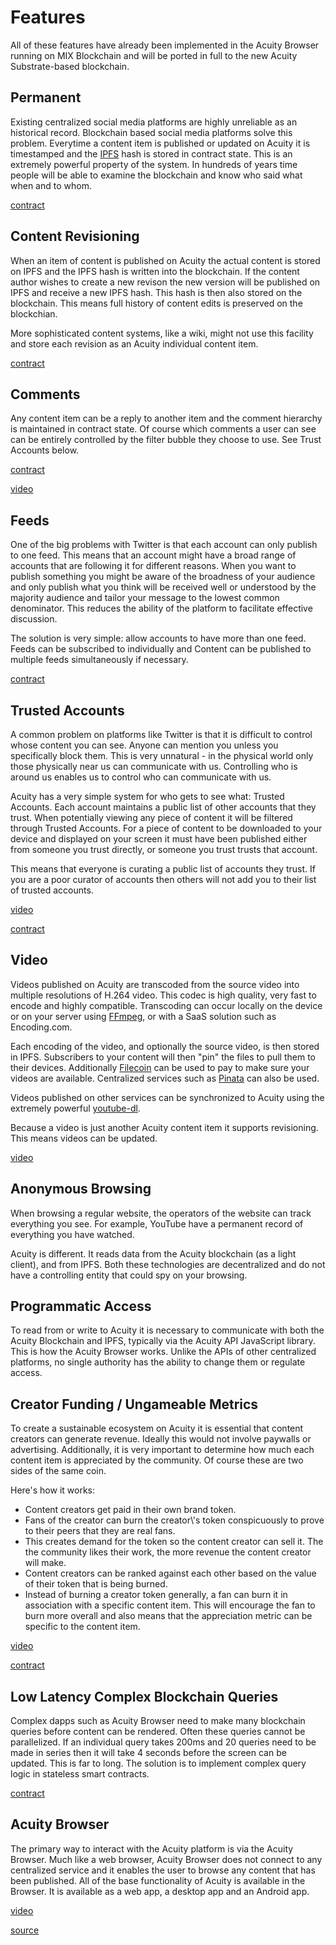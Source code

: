 # Features

All of these features have already been implemented in the Acuity Browser running on MIX Blockchain and will be ported in full to the new Acuity Substrate-based blockchain.

## Permanent

Existing centralized social media platforms are highly unreliable as an historical record. Blockchain based social media platforms solve this problem. Everytime a content item is published or updated on Acuity it is timestamped and the <a target="_blank" href="https://ipfs.io/">IPFS</a> hash is stored in contract state. This is an extremely powerful property of the system. In hundreds of years time people will be able to examine the blockchain and know who said what when and to whom.

[contract](https://github.com/acuity-social/acuity-contracts/blob/master/src/mix-item-store/MixItemStoreIpfsSha256.sol)

## Content Revisioning

When an item of content is published on Acuity the actual content is stored on IPFS and the IPFS hash is written into the blockchain. If the content author wishes to create a new revison the new version will be published on IPFS and receive a new IPFS hash. This hash is then also stored on the blockchain. This means full history of content edits is preserved on the blockchian.

More sophisticated content systems, like a wiki, might not use this facility and store each revision as an Acuity individual content item.

[contract](https://github.com/acuity-social/acuity-contracts/blob/master/src/mix-item-store/MixItemStoreIpfsSha256.sol)

## Comments

Any content item can be a reply to another item and the comment hierarchy is maintained in contract state. Of course which comments a user can see can be entirely controlled by the filter bubble they choose to use. See Trust Accounts below.

[contract](https://github.com/acuity-social/acuity-contracts/blob/master/src/mix-item-dag/MixItemDagOneParent.sol)

[video](https://www.youtube.com/watch?v=WdkBjd2bPBY)

## Feeds

One of the big problems with Twitter is that each account can only publish to one feed. This means that an account might have a broad range of accounts that are following it for different reasons. When you want to publish something you might be aware of the broadness of your audience and only publish what you think will be received well or understood by the majority audience and tailor your message to the lowest common denominator. This reduces the ability of the platform to facilitate effective discussion.

The solution is very simple: allow accounts to have more than one feed. Feeds can be subscribed to individually and Content can be published to multiple feeds simultaneously if necessary.

[contract](https://github.com/acuity-social/acuity-contracts/blob/master/src/mix-item-dag/MixItemDagOnlyOwner.sol)

## Trusted Accounts

A common problem on platforms like Twitter is that it is difficult to control whose content you can see. Anyone can mention you unless you specifically block them. This is very unnatural - in the physical world only those physically near us can communicate with us. Controlling who is around us enables us to control who can communicate with us.

Acuity has a very simple system for who gets to see what: Trusted Accounts. Each account maintains a public list of other accounts that they trust. When potentially viewing any piece of content it will be filtered through Trusted Accounts. For a piece of content to be downloaded to your device and displayed on your screen it must have been published either from someone you trust directly, or someone you trust trusts that account.

This means that everyone is curating a public list of accounts they trust. If you are a poor curator of accounts then others will not add you to their list of trusted accounts.

[video]('https://www.youtube.com/watch?v=j8WfGYxBERo)

[contract](https://github.com/acuity-social/acuity-contracts/blob/master/src/mix-trusted-accounts/MixTrustedAccounts.sol)

## Video

Videos published on Acuity are transcoded from the source video into multiple resolutions of H.264 video. This codec is high quality, very fast to encode and highly compatible. Transcoding can occur locally on the device or on your server using <a target="_blank" href="https://www.ffmpeg.org/">FFmpeg</a>, or with a SaaS solution such as Encoding.com.

Each encoding of the video, and optionally the source video, is then stored in IPFS. Subscribers to your content will then "pin" the files to pull them to their devices. Additionally <a target="_blank" href="https://filecoin.io/">Filecoin</a> can be used to pay to make sure your videos are available. Centralized services such as <a target="_blank" href="https://pinata.cloud/">Pinata</a> can also be used.

Videos published on other services can be synchronized to Acuity using the extremely powerful <a target="_blank" href="http://ytdl-org.github.io/youtube-dl/about.html">youtube-dl</a>.

Because a video is just another Acuity content item it supports revisioning. This means videos can be updated.

[video]('https://www.youtube.com/watch?v=K_NSdHzQFdk)

## Anonymous Browsing

When browsing a regular website, the operators of the website can track everything you see. For example, YouTube have a permanent record of everything you have watched.

Acuity is different. It reads data from the Acuity blockchain (as a light client), and from IPFS. Both these technologies are decentralized and do not have a controlling entity that could spy on your browsing.

## Programmatic Access

To read from or write to Acuity it is necessary to communicate with both the Acuity Blockchain and IPFS, typically via the Acuity API JavaScript library. This is how the Acuity Browser works. Unlike the APIs of other centralized platforms, no single authority has the ability to change them or regulate access.

## Creator Funding / Ungameable Metrics

To create a sustainable ecosystem on Acuity it is essential that content creators can generate revenue. Ideally this would not involve paywalls or advertising. Additionally, it is very important to determine how much each content item is appreciated by the community. Of course these are two sides of the same coin.

Here's how it works:
<ul>
  <li>Content creators get paid in their own brand token.</li>
  <li>Fans of the creator can burn the creator\'s token conspicuously to prove to their peers that they are real fans.</li>
  <li>This creates demand for the token so the content creator can sell it. The the community likes their work, the more revenue the content creator will make.</li>
  <li>Content creators can be ranked against each other based on the value of their token that is being burned.</li>
  <li>Instead of burning a creator token generally, a fan can burn it in association with a specific content item. This will encourage the fan to burn more overall and also means that the appreciation metric can be specific to the content item.</li>
</ul>

[video]('https://www.youtube.com/watch?v=wY8pAahyIw4)

[contract](https://github.com/acuity-social/acuity-contracts/blob/master/src/mix-token/MixTokenBurn.sol)

## Low Latency Complex Blockchain Queries

Complex dapps such as Acuity Browser need to make many blockchain queries before content can be rendered. Often these queries cannot be parallelized. If an individual query takes 200ms and 20 queries need to be made in series then it will take 4 seconds before the screen can be updated. This is far to long. The solution is to implement complex query logic in stateless smart contracts.

[contract]('https://github.com/acuity-social/acuity-contracts/blob/master/src/mix-stateless/MixStateless.sol)

## Acuity Browser

The primary way to interact with the Acuity platform is via the Acuity Browser. Much like a web browser, Acuity Browser does not connect to any centralized service and it enables the user to browse any content that has been published. All of the base functionality of Acuity is available in the Browser. It is available as a web app, a desktop app and an Android app.

[video]('https://www.youtube.com/watch?v=eXWDjq6pkSg)

[source](https://github.com/acuity-social/acuity-browser)
